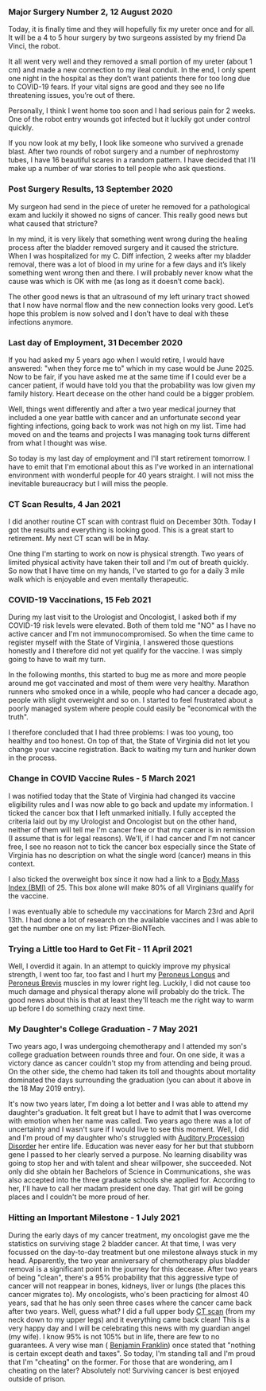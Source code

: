 ### Major Surgery Number 2, 12 August 2020

Today, it is finally time and they will hopefully fix my ureter once and for
all. It will be a 4 to 5 hour surgery by two surgeons assisted by my friend
Da Vinci, the robot.

It all went very well and they removed a small portion of my ureter
(about 1 cm) and made a new connection to my ileal conduit. In the end, I
only spent one night in the hospital as they don’t want patients there for
too long due to COVID-19 fears. If your vital signs are good and they see
no life threatening issues, you’re out of there.

Personally, I think I went home too soon and I had serious pain for 2 weeks.
One of the robot entry wounds got infected but it luckily got under control
quickly.

If you now look at my belly, I look like someone who survived a grenade
blast. After two rounds of robot surgery and a number of nephrostomy tubes,
I have 16 beautiful scares in a random pattern. I have decided that I’ll
make up a number of war stories to tell people who ask questions.

### Post Surgery Results, 13 September 2020

My surgeon had send in the piece of ureter he removed for a pathological
exam and luckily it showed no signs of cancer. This really good news but
what caused that stricture?

In my mind, it is very likely that something went wrong during the healing
process after the bladder removed surgery and it caused the stricture.
When I was hospitalized for my C. Diff infection, 2 weeks after my bladder
removal, there was a lot of blood in my urine for a few days and it’s
likely something went wrong then and there. I will probably never know
what the cause was which is OK with me (as long as it doesn’t come back).

The other good news is that an ultrasound of my left urinary tract showed
that I now have normal flow and the new connection looks very good. Let’s
hope this problem is now solved and I don’t have to deal with these
infections anymore.

### Last day of Employment, 31 December 2020

If you had asked my 5 years ago when I would retire, I would have answered:
"when they force me to" which in my case would be June 2025. Now to be
fair, if you have asked me at the same time if I could ever be a cancer
patient, if would have told you that the probability was low given my
family history. Heart decease on the other hand could be a bigger problem.

Well, things went differently and after a two year medical journey that
included a one year battle with cancer and an unfortunate second year
fighting infections, going back to work was not high on my list. Time
had moved on and the teams and projects I was managing took turns
different from what I thought was wise.

So today is my last day of employment and I'll start retirement
tomorrow. I have to emit that I'm emotional about this as I've worked
in an international environment with wonderful people for 40 years
straight. I will not miss the inevitable bureaucracy but I will miss
the people.

### CT Scan Results, 4 Jan 2021

I did another routine CT scan with contrast fluid on December 30th. Today
I got the results and everything is looking good. This is a great start to
retirement. My next CT scan will be in May.

One thing I'm starting to work on now is physical strength. Two years of
limited physical activity have taken their toll and I'm out of breath
quickly. So now that I have time on my hands, I've started to go for
a daily 3 mile walk which is enjoyable and even mentally therapeutic.

### COVID-19 Vaccinations, 15 Feb 2021

During my last visit to the Urologist and Oncologist, I asked both
if my COVID-19 risk levels were elevated. Both of them told me "NO" as
I have no active cancer and I'm not immunocompromised. So when the
time came to register myself with the State of Virginia, I answered those
questions honestly and I therefore did not yet qualify for the vaccine.
I was simply going to have to wait my turn.

In the following months, this started to bug me as more and more people
around me got vaccinated and most of them were very healthy.
Marathon runners who smoked once in a while, people who had cancer
a decade ago, people with slight overweight and so on. I started to
feel frustrated about a poorly managed system where people could
easily be "economical with the truth".

I therefore concluded that I had three problems: I was too young, too
healthy and too honest. On top of that, the State of Virginia did not let
you change your vaccine registration. Back to waiting my turn and hunker
down in the process.

### Change in COVID Vaccine Rules - 5 March 2021

I was notified today that the State of Virginia had changed its
vaccine eligibility rules and I was now able to go back and update
my information. I ticked the cancer box that I left unmarked initially.
I fully accepted the criteria laid out by my Urologist and Oncologist
but on the other hand, neither of them will tell me I'm cancer free or
that my cancer is in remission (I assume that is for legal reasons).
We'll, if I had cancer and I'm not cancer free, I see no reason not to
tick the cancer box especially since the State of Virginia has no
description on what the single word (cancer) means in this context.

I also ticked the overweight box since it now had a link to a
[Body Mass Index (BMI)](https://en.wikipedia.org/wiki/Body_mass_index)
of 25. This box alone will make 80% of all Virginians qualify for the
vaccine.

I was eventually able to schedule my vaccinations for March 23rd and
April 13th. I had done a lot of research on the available vaccines
and I was able to get the number one on my list: Pfizer-BioNTech.

### Trying a Little too Hard to Get Fit - 11 April 2021

Well, I overdid it again. In an attempt to quickly improve my physical
strength, I went too far, too fast and I hurt my
[Peroneus Longus](https://en.wikipedia.org/wiki/Peroneus_longus) and
[Peroneus Brevis](https://en.wikipedia.org/wiki/Peroneus_brevis) muscles
in my lower right leg. Luckily, I did not cause too much damage and
physical therapy alone will probably do the trick. The good news about
this is that at least they'll teach me the right way to warm up before
I do something crazy next time.

### My Daughter's College Graduation - 7 May 2021

Two years ago, I was undergoing chemotherapy and I attended my son's
college graduation between rounds three and four. On one side, it was
a victory dance as cancer couldn't stop my from attending and being proud.
On the other side, the chemo had taken its toll and thoughts about
mortality dominated the days surrounding the graduation (you can about
it above in the 18 May 2019 entry).

It's now two years later, I'm doing a lot better and I was able to
attend my daughter's graduation. It felt great but I have to admit
that I was overcome with emotion when her name was called. Two years ago
there was a lot of uncertainty and I wasn't sure if I would live to
see this moment. Well, I did and I'm proud of my daughter who's struggled
with [Auditory Procession Disorder](https://en.wikipedia.org/wiki/Auditory_processing_disorder) her entire life. Education was never easy
for her but that stubborn gene I passed to her clearly served a purpose.
No learning disability was going to stop her and with talent and shear
willpower, she succeeded. Not only did she obtain her Bachelors of Science
in Communications, she was also accepted into the three graduate schools
she applied for. According to her, I'll have to call her madam president
one day. That girl will be going places and I couldn't be more proud of
her.

### Hitting an Important Milestone - 1 July 2021

During the early days of my cancer treatment, my oncologist gave me the
statistics on surviving stage 2 bladder cancer. At that time, I was very
focussed on the day-to-day treatment but one milestone always stuck in my head. Apparently, the two year anniversary of chemotherapy plus bladder
removal is a significant point in the journey for this decease. After two
years of being "clean", there's a 95% probability that this aggressive
type of cancer will not reappear in bones, kidneys, liver or lungs (the places this cancer migrates to). My oncologists, who's been practicing for
almost 40 years, sad that he has only seen three cases where the cancer
came back after two years. Well, guess what? I did a full upper body
[CT scan](https://en.wikipedia.org/wiki/CT_scan)
(from my neck down to my upper legs) and it everything came back clean!
This is a very happy day and I will be celebrating this news with my
guardian angel (my wife). I know 95% is not 105% but in life, there are
few to no guarantees. A very wise man (
[Benjamin Franklin](https://en.wikipedia.org/wiki/Benjamin_Franklin))
once stated that "nothing is certain except death and taxes". So today,
I'm standing tall and I'm proud that I'm "cheating" on the former.
For those that are wondering, am I cheating on the later? Absolutely
not! Surviving cancer is best enjoyed outside of prison.
